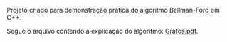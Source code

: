 Projeto criado para demonstração prática do algoritmo Bellman-Ford em C++.

Segue o arquivo contendo a explicação do algoritmo: [Grafos.pdf](https://github.com/user-attachments/files/20634607/Grafos.pdf).
